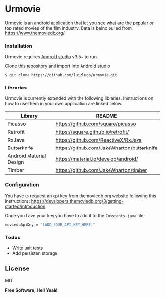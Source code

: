 # Urmovie

Urmovie is an android application that let you see what are the popular or top rated movies of the film industry. Data is being pulled from https://www.themoviedb.org/

### Installation

Urmovie requires [Android studio](https://developer.android.com/studio) v3.5+ to run.

Clone this repository and import into Android studio

```sh
$ git clone https://github.com/luizlugo/urmovie.git
```

### Libraries

Urmovie is currently extended with the following libraries. Instructions on how to use them in your own application are linked below.

| Library | README |
| ------ | ------ |
| Picasso | https://github.com/square/picasso |
| Retrofit | https://square.github.io/retrofit/ |
| RxJava | https://github.com/ReactiveX/RxJava |
| Butterknife | https://github.com/JakeWharton/butterknife |
| Android Material Design | https://material.io/develop/android/ |
| Timber | https://github.com/JakeWharton/timber |

### Configuration
You have to request an api key from themoviedb.org website following this instructions: https://developers.themoviedb.org/3/getting-started/introduction.

Once you have your key you have to add it to the ``Constants.java`` file:

```sh
moviedbApiKey = "[ADD_YOUR_API_KEY_HERE]"
```

### Todos

 - Write unit tests
 - Add persisten storage

License
----

MIT


**Free Software, Hell Yeah!**

[//]: # (These are reference links used in the body of this note and get stripped out when the markdown processor does its job. There is no need to format nicely because it shouldn't be seen. Thanks SO - http://stackoverflow.com/questions/4823468/store-comments-in-markdown-syntax)


   [dill]: <https://github.com/joemccann/dillinger>
   [git-repo-url]: <https://github.com/joemccann/dillinger.git>
   [john gruber]: <http://daringfireball.net>
   [df1]: <http://daringfireball.net/projects/markdown/>
   [markdown-it]: <https://github.com/markdown-it/markdown-it>
   [Ace Editor]: <http://ace.ajax.org>
   [node.js]: <http://nodejs.org>
   [Twitter Bootstrap]: <http://twitter.github.com/bootstrap/>
   [jQuery]: <http://jquery.com>
   [@tjholowaychuk]: <http://twitter.com/tjholowaychuk>
   [express]: <http://expressjs.com>
   [AngularJS]: <http://angularjs.org>
   [Gulp]: <http://gulpjs.com>

   [PlDb]: <https://github.com/joemccann/dillinger/tree/master/plugins/dropbox/README.md>
   [PlGh]: <https://github.com/joemccann/dillinger/tree/master/plugins/github/README.md>
   [PlGd]: <https://github.com/joemccann/dillinger/tree/master/plugins/googledrive/README.md>
   [PlOd]: <https://github.com/joemccann/dillinger/tree/master/plugins/onedrive/README.md>
   [PlMe]: <https://github.com/joemccann/dillinger/tree/master/plugins/medium/README.md>
   [PlGa]: <https://github.com/RahulHP/dillinger/blob/master/plugins/googleanalytics/README.md>
